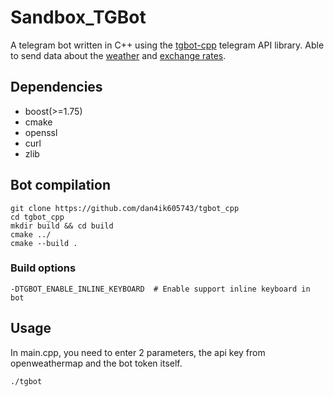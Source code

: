 # Sandbox_TGBot

A telegram bot written in C++ using the <a href="https://github.com/reo7sp/tgbot-cpp">tgbot-cpp</a> telegram API library. Able to send data about the <a href="https://openweathermap.org/">weather</a> and <a href="https://www.cbr.ru/currency_base/daily/">exchange rates</a>.

## Dependencies
* boost(>=1.75) 
* cmake 
* openssl 
* curl 
* zlib 

## Bot compilation
```
git clone https://github.com/dan4ik605743/tgbot_cpp
cd tgbot_cpp
mkdir build && cd build
cmake ../
cmake --build .
```

### Build options
```
-DTGBOT_ENABLE_INLINE_KEYBOARD  # Enable support inline keyboard in bot
```

## Usage
In main.cpp, you need to enter 2 parameters, the api key from openweathermap and the bot token itself.
```
./tgbot
```
